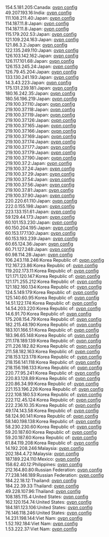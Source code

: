 154.5.181.205:Canada: [ovpn config](vpn/154_5_181_205.ovpn)  
49.207.193.16:India: [ovpn config](vpn/49_207_193_16.ovpn)  
111.108.211.40:Japan: [ovpn config](vpn/111_108_211_40.ovpn)  
114.187.11.8:Japan: [ovpn config](vpn/114_187_11_8.ovpn)  
114.187.11.8:Japan: [ovpn config](vpn/114_187_11_8.ovpn)  
115.179.202.53:Japan: [ovpn config](vpn/115_179_202_53.ovpn)  
121.109.224.163:Japan: [ovpn config](vpn/121_109_224_163.ovpn)  
121.86.3.2:Japan: [ovpn config](vpn/121_86_3_2.ovpn)  
122.135.249.110:Japan: [ovpn config](vpn/122_135_249_110.ovpn)  
126.103.142.162:Japan: [ovpn config](vpn/126_103_142_162.ovpn)  
126.117.101.68:Japan: [ovpn config](vpn/126_117_101_68.ovpn)  
126.153.245.24:Japan: [ovpn config](vpn/126_153_245_24.ovpn)  
126.79.45.204:Japan: [ovpn config](vpn/126_79_45_204.ovpn)  
133.130.241.193:Japan: [ovpn config](vpn/133_130_241_193.ovpn)  
14.3.43.223:Japan: [ovpn config](vpn/14_3_43_223.ovpn)  
175.131.239.181:Japan: [ovpn config](vpn/175_131_239_181.ovpn)  
180.16.242.35:Japan: [ovpn config](vpn/180_16_242_35.ovpn)  
180.56.196.219:Japan: [ovpn config](vpn/180_56_196_219.ovpn)  
219.100.37.110:Japan: [ovpn config](vpn/219_100_37_110.ovpn)  
219.100.37.118:Japan: [ovpn config](vpn/219_100_37_118.ovpn)  
219.100.37.119:Japan: [ovpn config](vpn/219_100_37_119.ovpn)  
219.100.37.126:Japan: [ovpn config](vpn/219_100_37_126.ovpn)  
219.100.37.165:Japan: [ovpn config](vpn/219_100_37_165.ovpn)  
219.100.37.166:Japan: [ovpn config](vpn/219_100_37_166.ovpn)  
219.100.37.169:Japan: [ovpn config](vpn/219_100_37_169.ovpn)  
219.100.37.174:Japan: [ovpn config](vpn/219_100_37_174.ovpn)  
219.100.37.177:Japan: [ovpn config](vpn/219_100_37_177.ovpn)  
219.100.37.179:Japan: [ovpn config](vpn/219_100_37_179.ovpn)  
219.100.37.190:Japan: [ovpn config](vpn/219_100_37_190.ovpn)  
219.100.37.2:Japan: [ovpn config](vpn/219_100_37_2.ovpn)  
219.100.37.24:Japan: [ovpn config](vpn/219_100_37_24.ovpn)  
219.100.37.29:Japan: [ovpn config](vpn/219_100_37_29.ovpn)  
219.100.37.54:Japan: [ovpn config](vpn/219_100_37_54.ovpn)  
219.100.37.56:Japan: [ovpn config](vpn/219_100_37_56.ovpn)  
219.100.37.81:Japan: [ovpn config](vpn/219_100_37_81.ovpn)  
219.100.37.90:Japan: [ovpn config](vpn/219_100_37_90.ovpn)  
220.220.61.110:Japan: [ovpn config](vpn/220_220_61_110.ovpn)  
222.0.155.198:Japan: [ovpn config](vpn/222_0_155_198.ovpn)  
223.133.151.61:Japan: [ovpn config](vpn/223_133_151_61.ovpn)  
59.129.44.173:Japan: [ovpn config](vpn/59_129_44_173.ovpn)  
60.101.153.230:Japan: [ovpn config](vpn/60_101_153_230.ovpn)  
60.150.204.195:Japan: [ovpn config](vpn/60_150_204_195.ovpn)  
60.153.177.130:Japan: [ovpn config](vpn/60_153_177_130.ovpn)  
60.153.193.239:Japan: [ovpn config](vpn/60_153_193_239.ovpn)  
60.65.124.36:Japan: [ovpn config](vpn/60_65_124_36.ovpn)  
60.71.127.248:Japan: [ovpn config](vpn/60_71_127_248.ovpn)  
60.98.114.28:Japan: [ovpn config](vpn/60_98_114_28.ovpn)  
106.243.118.246:Korea Republic of: [ovpn config](vpn/106_243_118_246.ovpn)  
112.167.23.86:Korea Republic of: [ovpn config](vpn/112_167_23_86.ovpn)  
119.202.173.11:Korea Republic of: [ovpn config](vpn/119_202_173_11.ovpn)  
121.171.120.147:Korea Republic of: [ovpn config](vpn/121_171_120_147.ovpn)  
121.171.255.212:Korea Republic of: [ovpn config](vpn/121_171_255_212.ovpn)  
121.182.160.134:Korea Republic of: [ovpn config](vpn/121_182_160_134.ovpn)  
124.5.149.179:Korea Republic of: [ovpn config](vpn/124_5_149_179.ovpn)  
125.140.60.95:Korea Republic of: [ovpn config](vpn/125_140_60_95.ovpn)  
14.51.122.174:Korea Republic of: [ovpn config](vpn/14_51_122_174.ovpn)  
14.54.203.220:Korea Republic of: [ovpn config](vpn/14_54_203_220.ovpn)  
14.6.91.70:Korea Republic of: [ovpn config](vpn/14_6_91_70.ovpn)  
175.208.154.79:Korea Republic of: [ovpn config](vpn/175_208_154_79.ovpn)  
182.215.48.190:Korea Republic of: [ovpn config](vpn/182_215_48_190.ovpn)  
183.101.166.51:Korea Republic of: [ovpn config](vpn/183_101_166_51.ovpn)  
183.96.65.148:Korea Republic of: [ovpn config](vpn/183_96_65_148.ovpn)  
211.178.189.139:Korea Republic of: [ovpn config](vpn/211_178_189_139.ovpn)  
211.226.182.82:Korea Republic of: [ovpn config](vpn/211_226_182_82.ovpn)  
211.58.182.163:Korea Republic of: [ovpn config](vpn/211_58_182_163.ovpn)  
218.153.123.178:Korea Republic of: [ovpn config](vpn/218_153_123_178.ovpn)  
218.156.141.118:Korea Republic of: [ovpn config](vpn/218_156_141_118.ovpn)  
218.156.198.133:Korea Republic of: [ovpn config](vpn/218_156_198_133.ovpn)  
220.77.95.241:Korea Republic of: [ovpn config](vpn/220_77_95_241.ovpn)  
220.83.128.89:Korea Republic of: [ovpn config](vpn/220_83_128_89.ovpn)  
220.86.34.99:Korea Republic of: [ovpn config](vpn/220_86_34_99.ovpn)  
221.153.196.226:Korea Republic of: [ovpn config](vpn/221_153_196_226.ovpn)  
222.108.180.53:Korea Republic of: [ovpn config](vpn/222_108_180_53.ovpn)  
222.112.45.124:Korea Republic of: [ovpn config](vpn/222_112_45_124.ovpn)  
222.236.10.35:Korea Republic of: [ovpn config](vpn/222_236_10_35.ovpn)  
49.174.143.58:Korea Republic of: [ovpn config](vpn/49_174_143_58.ovpn)  
58.124.90.141:Korea Republic of: [ovpn config](vpn/58_124_90_141.ovpn)  
58.140.198.138:Korea Republic of: [ovpn config](vpn/58_140_198_138.ovpn)  
58.230.230.60:Korea Republic of: [ovpn config](vpn/58_230_230_60.ovpn)  
59.20.187.60:Korea Republic of: [ovpn config](vpn/59_20_187_60.ovpn)  
59.20.187.60:Korea Republic of: [ovpn config](vpn/59_20_187_60.ovpn)  
61.84.119.208:Korea Republic of: [ovpn config](vpn/61_84_119_208.ovpn)  
14.192.208.246:Malaysia: [ovpn config](vpn/14_192_208_246.ovpn)  
202.184.4.72:Malaysia: [ovpn config](vpn/202_184_4_72.ovpn)  
187.189.224.110:Mexico: [ovpn config](vpn/187_189_224_110.ovpn)  
158.62.40.12:Philippines: [ovpn config](vpn/158_62_40_12.ovpn)  
212.164.80.80:Russian Federation: [ovpn config](vpn/212_164_80_80.ovpn)  
77.238.146.189:Russian Federation: [ovpn config](vpn/77_238_146_189.ovpn)  
184.22.18.12:Thailand: [ovpn config](vpn/184_22_18_12.ovpn)  
184.22.39.33:Thailand: [ovpn config](vpn/184_22_39_33.ovpn)  
49.228.107.96:Thailand: [ovpn config](vpn/49_228_107_96.ovpn)  
108.185.115.4:United States: [ovpn config](vpn/108_185_115_4.ovpn)  
162.120.154.74:United States: [ovpn config](vpn/162_120_154_74.ovpn)  
184.181.123.106:United States: [ovpn config](vpn/184_181_123_106.ovpn)  
76.146.118.246:United States: [ovpn config](vpn/76_146_118_246.ovpn)  
14.231.198.144:Viet Nam: [ovpn config](vpn/14_231_198_144.ovpn)  
1.52.192.184:Viet Nam: [ovpn config](vpn/1_52_192_184.ovpn)  
1.53.222.37:Viet Nam: [ovpn config](vpn/1_53_222_37.ovpn)  
